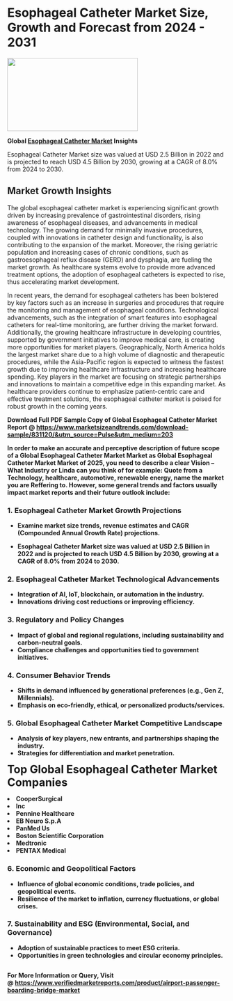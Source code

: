 <H1>Esophageal Catheter Market Size, Growth and Forecast from 2024 - 2031</H1><img class="aligncenter size-medium wp-image-584254" src="https://thirdeyenews.in/wp-content/uploads/2024/09/Global-Market-Research-300x168.jpeg" alt="" width="300" height="168" /><p><strong>Global&nbsp;<a href="https://www.marketsizeandtrends.com/download-sample/831120/&amp;utm_source=Pulse&amp;utm_medium=203">Esophageal Catheter Market</a> Insights</strong></p><p>Esophageal Catheter Market size was valued at USD 2.5 Billion in 2022 and is projected to reach USD 4.5 Billion by 2030, growing at a CAGR of 8.0% from 2024 to 2030.</p><p><h2>Market Growth Insights</h2> <p>The global esophageal catheter market is experiencing significant growth driven by increasing prevalence of gastrointestinal disorders, rising awareness of esophageal diseases, and advancements in medical technology. The growing demand for minimally invasive procedures, coupled with innovations in catheter design and functionality, is also contributing to the expansion of the market. Moreover, the rising geriatric population and increasing cases of chronic conditions, such as gastroesophageal reflux disease (GERD) and dysphagia, are fueling the market growth. As healthcare systems evolve to provide more advanced treatment options, the adoption of esophageal catheters is expected to rise, thus accelerating market development.</p> <p><strong></strong></p> <p>In recent years, the demand for esophageal catheters has been bolstered by key factors such as an increase in surgeries and procedures that require the monitoring and management of esophageal conditions. Technological advancements, such as the integration of smart features into esophageal catheters for real-time monitoring, are further driving the market forward. Additionally, the growing healthcare infrastructure in developing countries, supported by government initiatives to improve medical care, is creating more opportunities for market players. Geographically, North America holds the largest market share due to a high volume of diagnostic and therapeutic procedures, while the Asia-Pacific region is expected to witness the fastest growth due to improving healthcare infrastructure and increasing healthcare spending. Key players in the market are focusing on strategic partnerships and innovations to maintain a competitive edge in this expanding market. As healthcare providers continue to emphasize patient-centric care and effective treatment solutions, the esophageal catheter market is poised for robust growth in the coming years.</p> <p><strong></p><p><span class=""><strong>Download Full PDF Sample Copy of Global Esophageal Catheter Market Report</strong> @ <a href="https://www.marketsizeandtrends.com/download-sample/831120/&amp;utm_source=Pulse&amp;utm_medium=203" target="_blank">https://www.marketsizeandtrends.com/download-sample/831120/&amp;utm_source=Pulse&amp;utm_medium=203</a></span></p><p>In order to make an accurate and perceptive description of future scope of a Global&nbsp;Esophageal Catheter Market Market as Global&nbsp;Esophageal Catheter Market Market of 2025, you need to describe a clear Vision &ndash; What Industry or Linda can you think of for example: Quote from a Technology, healthcare, automotive, renewable energy, name the market you are Reffering to. However, some general trends and factors usually impact market reports and their future outlook include:</p><h3>1.&nbsp;<strong>Esophageal Catheter Market Growth Projections</strong></h3><ul><li>Examine market size trends, revenue estimates and CAGR (Compounded Annual Growth Rate) projections.</li><li><p>Esophageal Catheter Market size was valued at USD 2.5 Billion in 2022 and is projected to reach USD 4.5 Billion by 2030, growing at a CAGR of 8.0% from 2024 to 2030.</p></li></ul><h3>2.&nbsp;<strong>Esophageal Catheter Market Technological Advancements</strong></h3><ul><li>Integration of AI, IoT, blockchain, or automation in the industry.</li><li>Innovations driving cost reductions or improving efficiency.</li></ul><h3>3.&nbsp;<strong>Regulatory and Policy Changes</strong></h3><ul><li>Impact of global and regional regulations, including sustainability and carbon-neutral goals.</li><li>Compliance challenges and opportunities tied to government initiatives.</li></ul><h3>4.&nbsp;<strong>Consumer Behavior Trends</strong></h3><ul><li>Shifts in demand influenced by generational preferences (e.g., Gen Z, Millennials).</li><li>Emphasis on eco-friendly, ethical, or personalized products/services.</li></ul><h3>5.&nbsp;<strong>Global Esophageal Catheter Market Competitive Landscape</strong></h3><ul><li>Analysis of key players, new entrants, and partnerships shaping the industry.</li><li>Strategies for differentiation and market penetration.</li></ul><p data-pm-slice="1 1 []"><span style="color: inherit; font-family: inherit; font-size: 25px;">Top Global Esophageal Catheter Market Companies</span></p><div class="" data-test-id=""><p><li>CooperSurgical</li><li> Inc</li><li> Pennine Healthcare</li><li> EB Neuro S.p.A</li><li> PanMed Us</li><li> Boston Scientific Corporation</li><li> Medtronic</li><li> PENTAX Medical</li></p></div><h3>6.&nbsp;<strong>Economic and Geopolitical Factors</strong></h3><ul><li>Influence of global economic conditions, trade policies, and geopolitical events.</li><li>Resilience of the market to inflation, currency fluctuations, or global crises.</li></ul><h3>7.&nbsp;<strong>Sustainability and ESG (Environmental, Social, and Governance)</strong></h3><ul><li>Adoption of sustainable practices to meet ESG criteria.</li><li>Opportunities in green technologies and circular economy principles.</li></ul><h2><strong style="font-size: 14px;">For More Information or Query, Visit @&nbsp;</strong><a style="background-color: #ffffff; font-size: 14px;" href="https://www.marketsizeandtrends.com/report/esophageal-catheter-market/" target="_blank">https://www.verifiedmarketreports.com/product/airport-passenger-boarding-bridge-market</a></h2>
